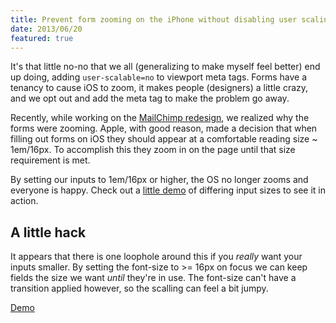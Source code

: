 ```yaml
---
title: Prevent form zooming on the iPhone without disabling user scaling.
date: 2013/06/20
featured: true
---
```


It's that little no-no that we all (generalizing to make myself feel better) end up doing, adding `user-scalable=no` to viewport meta tags. Forms have a tenancy to cause iOS to zoom, it makes people (designers) a little crazy, and we opt out and add the meta tag to make the problem go away.

Recently, while working on the [MailChimp redesign](http://mailchimp.com), we realized why the forms were zooming. Apple, with good reason, made a decision that when filling out forms on iOS they should appear at a comfortable reading size ~ 1em/16px. To accomplish this they zoom in on the page until that size requirement is met.

By setting our inputs to 1em/16px or higher, the OS no longer zooms and everyone is happy. Check out a [little demo](http://cdpn.io/ulnFr) of differing input sizes to see it in action.

## A little hack

It appears that there is one loophole around this if you *really* want your inputs smaller. By setting the font-size to >= 16px on focus we can keep fields the size we want *until* they're in use. The font-size can't have a transition applied however, so the scalling can feel a bit jumpy.

[Demo](http://cdpn.io/ulnFr)

